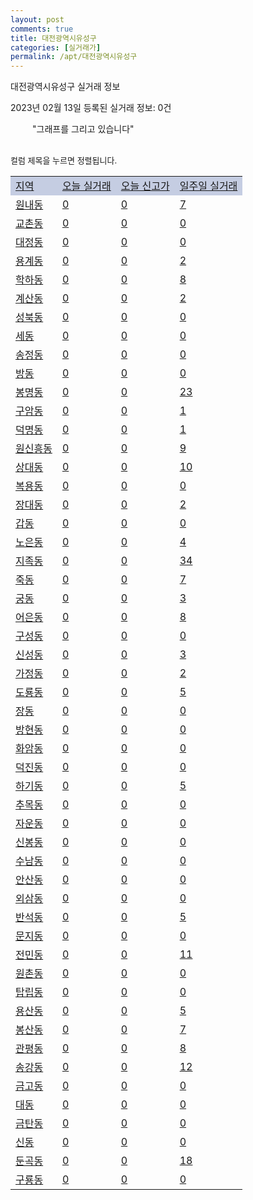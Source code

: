 ```yaml
---
layout: post
comments: true
title: 대전광역시유성구
categories: [실거래가]
permalink: /apt/대전광역시유성구
---
```


대전광역시유성구 실거래 정보

2023년 02월 13일 등록된 실거래 정보: 0건

<!--<script async src="https://pagead2.googlesyndication.com/pagead/js/adsbygoogle.js?client=ca-pub-3485438051770037"
 crossorigin="anonymous"></script>-->

<script type="text/javascript">
  google.charts.load('current', {'packages':['corechart']});
  google.charts.setOnLoadCallback(drawChart);

  function drawChart() {
    var data = google.visualization.arrayToDataTable([['거래일', '매매', '전월세', '전매'], ['21-01', 4, 4, 0], ['21-02', 0, 3, 0], ['21-03', 0, 2, 0], ['21-04', 0, 1, 0], ['21-05', 2, 0, 0], ['21-06', 1, 1, 0], ['21-07', 2, 18, 0], ['21-08', 103, 133, 7], ['21-09', 11, 19, 0], ['21-10', 3, 5, 0], ['21-11', 8, 14, 0], ['21-12', 0, 9, 0], ['22-01', 0, 82, 1], ['22-02', 85, 518, 10], ['22-03', 146, 545, 21], ['22-04', 181, 603, 19], ['22-05', 162, 651, 15], ['22-06', 111, 527, 6], ['22-07', 151, 552, 13], ['22-08', 136, 487, 9], ['22-09', 99, 544, 23], ['22-10', 127, 523, 47], ['22-11', 117, 624, 40], ['22-12', 187, 770, 40], ['23-01', 160, 681, 48], ['23-02', 26, 152, 12]]);

    var options = {
      title: '최근 1년간 유형별 거래량 추이',
      legend: { position: 'bottom' }
    };

    setTimeout(function() {
        var chart = new google.visualization.LineChart(document.getElementById('columnchart_material'));
        chart.draw(data, (options));
        document.getElementById('loading').style.display = 'none';
        var dayLabel = (new Date()).getDay();
        if (dayLabel < 2) {
            sorttable.innerSortFunction.apply(document.getElementById('week'), []);
            sorttable.innerSortFunction.apply(document.getElementById('week'), []);        
        }
        else {
            sorttable.innerSortFunction.apply(document.getElementById('today'), []);
            sorttable.innerSortFunction.apply(document.getElementById('today'), []);
        }
    }, 200);

  }
</script>

<div id="loading" style="z-index:20; display: block; margin-left: 35px">"그래프를 그리고 있습니다"</div>
<div id="columnchart_material" style="width: 95%; margin-left: -35px; display: block"></div>
<!--<div style="width: 95%; margin-left: -35px; display: block">
      <script async src="https://pagead2.googlesyndication.com/pagead/js/adsbygoogle.js?client=ca-pub-3485438051770037"
          crossorigin="anonymous"></script>
      <ins class="adsbygoogle"
          style="display:block"
          data-ad-format="fluid"
          data-ad-layout-key="-fb+5w+4e-db+86"
          data-ad-client="ca-pub-3485438051770037"
          data-ad-slot="1827090281"></ins>
      <script>
          (adsbygoogle = window.adsbygoogle || []).push({});
      </script>
</div>-->
<br>

<font size='small' style='font-size: small;'>컬럼 제목을 누르면 정렬됩니다.</font>
<table class="sortable">
  <tr style='background-color: rgba(114, 132, 186,0.4);'>
    <td id="region"><a href="#">지역</a></td>
    <td id="today"><a href="#">오늘 실거래</a></td>
    <td id="today_new"><a href="#">오늘 신고가</a></td>
    <td id="week"><a href="#">일주일 실거래</a></td>
  </tr>

  
  <tr class="item">
    <td><a href="대전광역시유성구원내동">원내동</a></td>
    <td><a href="대전광역시유성구원내동">0</a></td>
    <td><a href="대전광역시유성구원내동">0</a></td>
    <td><a href="대전광역시유성구원내동">7</a></td>
  </tr>
    

  <tr class="item">
    <td><a href="대전광역시유성구교촌동">교촌동</a></td>
    <td><a href="대전광역시유성구교촌동">0</a></td>
    <td><a href="대전광역시유성구교촌동">0</a></td>
    <td><a href="대전광역시유성구교촌동">0</a></td>
  </tr>
    

  <tr class="item">
    <td><a href="대전광역시유성구대정동">대정동</a></td>
    <td><a href="대전광역시유성구대정동">0</a></td>
    <td><a href="대전광역시유성구대정동">0</a></td>
    <td><a href="대전광역시유성구대정동">0</a></td>
  </tr>
    

  <tr class="item">
    <td><a href="대전광역시유성구용계동">용계동</a></td>
    <td><a href="대전광역시유성구용계동">0</a></td>
    <td><a href="대전광역시유성구용계동">0</a></td>
    <td><a href="대전광역시유성구용계동">2</a></td>
  </tr>
    

  <tr class="item">
    <td><a href="대전광역시유성구학하동">학하동</a></td>
    <td><a href="대전광역시유성구학하동">0</a></td>
    <td><a href="대전광역시유성구학하동">0</a></td>
    <td><a href="대전광역시유성구학하동">8</a></td>
  </tr>
    

  <tr class="item">
    <td><a href="대전광역시유성구계산동">계산동</a></td>
    <td><a href="대전광역시유성구계산동">0</a></td>
    <td><a href="대전광역시유성구계산동">0</a></td>
    <td><a href="대전광역시유성구계산동">2</a></td>
  </tr>
    

  <tr class="item">
    <td><a href="대전광역시유성구성북동">성북동</a></td>
    <td><a href="대전광역시유성구성북동">0</a></td>
    <td><a href="대전광역시유성구성북동">0</a></td>
    <td><a href="대전광역시유성구성북동">0</a></td>
  </tr>
    

  <tr class="item">
    <td><a href="대전광역시유성구세동">세동</a></td>
    <td><a href="대전광역시유성구세동">0</a></td>
    <td><a href="대전광역시유성구세동">0</a></td>
    <td><a href="대전광역시유성구세동">0</a></td>
  </tr>
    

  <tr class="item">
    <td><a href="대전광역시유성구송정동">송정동</a></td>
    <td><a href="대전광역시유성구송정동">0</a></td>
    <td><a href="대전광역시유성구송정동">0</a></td>
    <td><a href="대전광역시유성구송정동">0</a></td>
  </tr>
    

  <tr class="item">
    <td><a href="대전광역시유성구방동">방동</a></td>
    <td><a href="대전광역시유성구방동">0</a></td>
    <td><a href="대전광역시유성구방동">0</a></td>
    <td><a href="대전광역시유성구방동">0</a></td>
  </tr>
    

  <tr class="item">
    <td><a href="대전광역시유성구봉명동">봉명동</a></td>
    <td><a href="대전광역시유성구봉명동">0</a></td>
    <td><a href="대전광역시유성구봉명동">0</a></td>
    <td><a href="대전광역시유성구봉명동">23</a></td>
  </tr>
    

  <tr class="item">
    <td><a href="대전광역시유성구구암동">구암동</a></td>
    <td><a href="대전광역시유성구구암동">0</a></td>
    <td><a href="대전광역시유성구구암동">0</a></td>
    <td><a href="대전광역시유성구구암동">1</a></td>
  </tr>
    

  <tr class="item">
    <td><a href="대전광역시유성구덕명동">덕명동</a></td>
    <td><a href="대전광역시유성구덕명동">0</a></td>
    <td><a href="대전광역시유성구덕명동">0</a></td>
    <td><a href="대전광역시유성구덕명동">1</a></td>
  </tr>
    

  <tr class="item">
    <td><a href="대전광역시유성구원신흥동">원신흥동</a></td>
    <td><a href="대전광역시유성구원신흥동">0</a></td>
    <td><a href="대전광역시유성구원신흥동">0</a></td>
    <td><a href="대전광역시유성구원신흥동">9</a></td>
  </tr>
    

  <tr class="item">
    <td><a href="대전광역시유성구상대동">상대동</a></td>
    <td><a href="대전광역시유성구상대동">0</a></td>
    <td><a href="대전광역시유성구상대동">0</a></td>
    <td><a href="대전광역시유성구상대동">10</a></td>
  </tr>
    

  <tr class="item">
    <td><a href="대전광역시유성구복용동">복용동</a></td>
    <td><a href="대전광역시유성구복용동">0</a></td>
    <td><a href="대전광역시유성구복용동">0</a></td>
    <td><a href="대전광역시유성구복용동">0</a></td>
  </tr>
    

  <tr class="item">
    <td><a href="대전광역시유성구장대동">장대동</a></td>
    <td><a href="대전광역시유성구장대동">0</a></td>
    <td><a href="대전광역시유성구장대동">0</a></td>
    <td><a href="대전광역시유성구장대동">2</a></td>
  </tr>
    

  <tr class="item">
    <td><a href="대전광역시유성구갑동">갑동</a></td>
    <td><a href="대전광역시유성구갑동">0</a></td>
    <td><a href="대전광역시유성구갑동">0</a></td>
    <td><a href="대전광역시유성구갑동">0</a></td>
  </tr>
    

  <tr class="item">
    <td><a href="대전광역시유성구노은동">노은동</a></td>
    <td><a href="대전광역시유성구노은동">0</a></td>
    <td><a href="대전광역시유성구노은동">0</a></td>
    <td><a href="대전광역시유성구노은동">4</a></td>
  </tr>
    

  <tr class="item">
    <td><a href="대전광역시유성구지족동">지족동</a></td>
    <td><a href="대전광역시유성구지족동">0</a></td>
    <td><a href="대전광역시유성구지족동">0</a></td>
    <td><a href="대전광역시유성구지족동">34</a></td>
  </tr>
    

  <tr class="item">
    <td><a href="대전광역시유성구죽동">죽동</a></td>
    <td><a href="대전광역시유성구죽동">0</a></td>
    <td><a href="대전광역시유성구죽동">0</a></td>
    <td><a href="대전광역시유성구죽동">7</a></td>
  </tr>
    

  <tr class="item">
    <td><a href="대전광역시유성구궁동">궁동</a></td>
    <td><a href="대전광역시유성구궁동">0</a></td>
    <td><a href="대전광역시유성구궁동">0</a></td>
    <td><a href="대전광역시유성구궁동">3</a></td>
  </tr>
    

  <tr class="item">
    <td><a href="대전광역시유성구어은동">어은동</a></td>
    <td><a href="대전광역시유성구어은동">0</a></td>
    <td><a href="대전광역시유성구어은동">0</a></td>
    <td><a href="대전광역시유성구어은동">8</a></td>
  </tr>
    

  <tr class="item">
    <td><a href="대전광역시유성구구성동">구성동</a></td>
    <td><a href="대전광역시유성구구성동">0</a></td>
    <td><a href="대전광역시유성구구성동">0</a></td>
    <td><a href="대전광역시유성구구성동">0</a></td>
  </tr>
    

  <tr class="item">
    <td><a href="대전광역시유성구신성동">신성동</a></td>
    <td><a href="대전광역시유성구신성동">0</a></td>
    <td><a href="대전광역시유성구신성동">0</a></td>
    <td><a href="대전광역시유성구신성동">3</a></td>
  </tr>
    

  <tr class="item">
    <td><a href="대전광역시유성구가정동">가정동</a></td>
    <td><a href="대전광역시유성구가정동">0</a></td>
    <td><a href="대전광역시유성구가정동">0</a></td>
    <td><a href="대전광역시유성구가정동">2</a></td>
  </tr>
    

  <tr class="item">
    <td><a href="대전광역시유성구도룡동">도룡동</a></td>
    <td><a href="대전광역시유성구도룡동">0</a></td>
    <td><a href="대전광역시유성구도룡동">0</a></td>
    <td><a href="대전광역시유성구도룡동">5</a></td>
  </tr>
    

  <tr class="item">
    <td><a href="대전광역시유성구장동">장동</a></td>
    <td><a href="대전광역시유성구장동">0</a></td>
    <td><a href="대전광역시유성구장동">0</a></td>
    <td><a href="대전광역시유성구장동">0</a></td>
  </tr>
    

  <tr class="item">
    <td><a href="대전광역시유성구방현동">방현동</a></td>
    <td><a href="대전광역시유성구방현동">0</a></td>
    <td><a href="대전광역시유성구방현동">0</a></td>
    <td><a href="대전광역시유성구방현동">0</a></td>
  </tr>
    

  <tr class="item">
    <td><a href="대전광역시유성구화암동">화암동</a></td>
    <td><a href="대전광역시유성구화암동">0</a></td>
    <td><a href="대전광역시유성구화암동">0</a></td>
    <td><a href="대전광역시유성구화암동">0</a></td>
  </tr>
    

  <tr class="item">
    <td><a href="대전광역시유성구덕진동">덕진동</a></td>
    <td><a href="대전광역시유성구덕진동">0</a></td>
    <td><a href="대전광역시유성구덕진동">0</a></td>
    <td><a href="대전광역시유성구덕진동">0</a></td>
  </tr>
    

  <tr class="item">
    <td><a href="대전광역시유성구하기동">하기동</a></td>
    <td><a href="대전광역시유성구하기동">0</a></td>
    <td><a href="대전광역시유성구하기동">0</a></td>
    <td><a href="대전광역시유성구하기동">5</a></td>
  </tr>
    

  <tr class="item">
    <td><a href="대전광역시유성구추목동">추목동</a></td>
    <td><a href="대전광역시유성구추목동">0</a></td>
    <td><a href="대전광역시유성구추목동">0</a></td>
    <td><a href="대전광역시유성구추목동">0</a></td>
  </tr>
    

  <tr class="item">
    <td><a href="대전광역시유성구자운동">자운동</a></td>
    <td><a href="대전광역시유성구자운동">0</a></td>
    <td><a href="대전광역시유성구자운동">0</a></td>
    <td><a href="대전광역시유성구자운동">0</a></td>
  </tr>
    

  <tr class="item">
    <td><a href="대전광역시유성구신봉동">신봉동</a></td>
    <td><a href="대전광역시유성구신봉동">0</a></td>
    <td><a href="대전광역시유성구신봉동">0</a></td>
    <td><a href="대전광역시유성구신봉동">0</a></td>
  </tr>
    

  <tr class="item">
    <td><a href="대전광역시유성구수남동">수남동</a></td>
    <td><a href="대전광역시유성구수남동">0</a></td>
    <td><a href="대전광역시유성구수남동">0</a></td>
    <td><a href="대전광역시유성구수남동">0</a></td>
  </tr>
    

  <tr class="item">
    <td><a href="대전광역시유성구안산동">안산동</a></td>
    <td><a href="대전광역시유성구안산동">0</a></td>
    <td><a href="대전광역시유성구안산동">0</a></td>
    <td><a href="대전광역시유성구안산동">0</a></td>
  </tr>
    

  <tr class="item">
    <td><a href="대전광역시유성구외삼동">외삼동</a></td>
    <td><a href="대전광역시유성구외삼동">0</a></td>
    <td><a href="대전광역시유성구외삼동">0</a></td>
    <td><a href="대전광역시유성구외삼동">0</a></td>
  </tr>
    

  <tr class="item">
    <td><a href="대전광역시유성구반석동">반석동</a></td>
    <td><a href="대전광역시유성구반석동">0</a></td>
    <td><a href="대전광역시유성구반석동">0</a></td>
    <td><a href="대전광역시유성구반석동">5</a></td>
  </tr>
    

  <tr class="item">
    <td><a href="대전광역시유성구문지동">문지동</a></td>
    <td><a href="대전광역시유성구문지동">0</a></td>
    <td><a href="대전광역시유성구문지동">0</a></td>
    <td><a href="대전광역시유성구문지동">0</a></td>
  </tr>
    

  <tr class="item">
    <td><a href="대전광역시유성구전민동">전민동</a></td>
    <td><a href="대전광역시유성구전민동">0</a></td>
    <td><a href="대전광역시유성구전민동">0</a></td>
    <td><a href="대전광역시유성구전민동">11</a></td>
  </tr>
    

  <tr class="item">
    <td><a href="대전광역시유성구원촌동">원촌동</a></td>
    <td><a href="대전광역시유성구원촌동">0</a></td>
    <td><a href="대전광역시유성구원촌동">0</a></td>
    <td><a href="대전광역시유성구원촌동">0</a></td>
  </tr>
    

  <tr class="item">
    <td><a href="대전광역시유성구탑립동">탑립동</a></td>
    <td><a href="대전광역시유성구탑립동">0</a></td>
    <td><a href="대전광역시유성구탑립동">0</a></td>
    <td><a href="대전광역시유성구탑립동">0</a></td>
  </tr>
    

  <tr class="item">
    <td><a href="대전광역시유성구용산동">용산동</a></td>
    <td><a href="대전광역시유성구용산동">0</a></td>
    <td><a href="대전광역시유성구용산동">0</a></td>
    <td><a href="대전광역시유성구용산동">5</a></td>
  </tr>
    

  <tr class="item">
    <td><a href="대전광역시유성구봉산동">봉산동</a></td>
    <td><a href="대전광역시유성구봉산동">0</a></td>
    <td><a href="대전광역시유성구봉산동">0</a></td>
    <td><a href="대전광역시유성구봉산동">7</a></td>
  </tr>
    

  <tr class="item">
    <td><a href="대전광역시유성구관평동">관평동</a></td>
    <td><a href="대전광역시유성구관평동">0</a></td>
    <td><a href="대전광역시유성구관평동">0</a></td>
    <td><a href="대전광역시유성구관평동">8</a></td>
  </tr>
    

  <tr class="item">
    <td><a href="대전광역시유성구송강동">송강동</a></td>
    <td><a href="대전광역시유성구송강동">0</a></td>
    <td><a href="대전광역시유성구송강동">0</a></td>
    <td><a href="대전광역시유성구송강동">12</a></td>
  </tr>
    

  <tr class="item">
    <td><a href="대전광역시유성구금고동">금고동</a></td>
    <td><a href="대전광역시유성구금고동">0</a></td>
    <td><a href="대전광역시유성구금고동">0</a></td>
    <td><a href="대전광역시유성구금고동">0</a></td>
  </tr>
    

  <tr class="item">
    <td><a href="대전광역시유성구대동">대동</a></td>
    <td><a href="대전광역시유성구대동">0</a></td>
    <td><a href="대전광역시유성구대동">0</a></td>
    <td><a href="대전광역시유성구대동">0</a></td>
  </tr>
    

  <tr class="item">
    <td><a href="대전광역시유성구금탄동">금탄동</a></td>
    <td><a href="대전광역시유성구금탄동">0</a></td>
    <td><a href="대전광역시유성구금탄동">0</a></td>
    <td><a href="대전광역시유성구금탄동">0</a></td>
  </tr>
    

  <tr class="item">
    <td><a href="대전광역시유성구신동">신동</a></td>
    <td><a href="대전광역시유성구신동">0</a></td>
    <td><a href="대전광역시유성구신동">0</a></td>
    <td><a href="대전광역시유성구신동">0</a></td>
  </tr>
    

  <tr class="item">
    <td><a href="대전광역시유성구둔곡동">둔곡동</a></td>
    <td><a href="대전광역시유성구둔곡동">0</a></td>
    <td><a href="대전광역시유성구둔곡동">0</a></td>
    <td><a href="대전광역시유성구둔곡동">18</a></td>
  </tr>
    

  <tr class="item">
    <td><a href="대전광역시유성구구룡동">구룡동</a></td>
    <td><a href="대전광역시유성구구룡동">0</a></td>
    <td><a href="대전광역시유성구구룡동">0</a></td>
    <td><a href="대전광역시유성구구룡동">0</a></td>
  </tr>
    


</table>


    